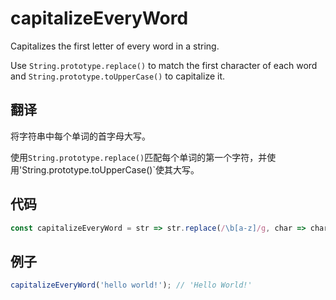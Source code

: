 # capitalizeEveryWord

Capitalizes the first letter of every word in a string.

Use `String.prototype.replace()` to match the first character of each word and `String.prototype.toUpperCase()` to capitalize it.

## 翻译

将字符串中每个单词的首字母大写。

使用`String.prototype.replace()`匹配每个单词的第一个字符，并使用'String.prototype.toUpperCase()`使其大写。

## 代码

```js
const capitalizeEveryWord = str => str.replace(/\b[a-z]/g, char => char.toUpperCase());
```

## 例子

```js
capitalizeEveryWord('hello world!'); // 'Hello World!'
```
